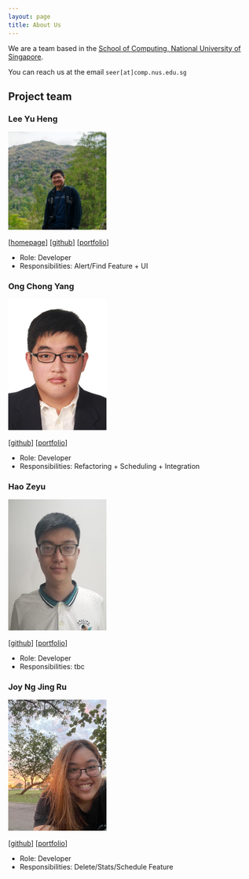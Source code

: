 ```yaml
---
layout: page
title: About Us
---
```


We are a team based in the [School of Computing, National University of Singapore](http://www.comp.nus.edu.sg).

You can reach us at the email `seer[at]comp.nus.edu.sg`

## Project team

### Lee Yu Heng

<img src="images/huggenguggen.png" width="200px">

[[homepage](https://www.yuhenglee.com)]
[[github](https://github.com/Huggenguggen)]
[[portfolio](team/huggenguggen.md)]

* Role: Developer
* Responsibilities: Alert/Find Feature + UI

### Ong Chong Yang

<img src="images/lywich.png" width="200px">

[[github](http://github.com/lywich)]
[[portfolio](team/lywich.md)]

* Role: Developer
* Responsibilities: Refactoring + Scheduling + Integration

### Hao Zeyu

<img src="images/programmerhao.png" width="200px">

[[github](https://github.com/PROGRAMMERHAO)] [[portfolio](team/programmerhao.md)]

* Role: Developer
* Responsibilities: tbc

### Joy Ng Jing Ru

<img src="images/joyngjr.png" width="200px">

[[github](http://github.com/joyngjr)]
[[portfolio](team/joyngjr.md)]

* Role: Developer
* Responsibilities: Delete/Stats/Schedule Feature
